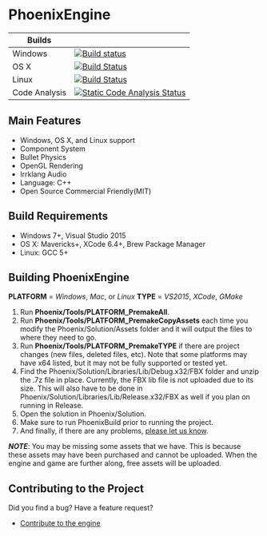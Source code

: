 # PhoenixEngine
|Builds|  |
|---|---|
|Windows|[![Build status](https://ci.appveyor.com/api/projects/status/0wk764mmne7vcyut?svg=true)](https://ci.appveyor.com/project/wobbier/phoenixengine)|
|OS X|[![Build Status](https://travis-ci.org/PhoenixOrg/PhoenixEngine.svg?branch=master)](https://travis-ci.org/PhoenixOrg/PhoenixEngine)|
|Linux| [![Build Status](https://app.wercker.com/status/afda5dd03e9518a4d8f7966642e8d8a0/s/master "wercker status")](https://app.wercker.com/project/bykey/afda5dd03e9518a4d8f7966642e8d8a0) |
|Code Analysis|[![Static Code Analysis Status](https://scan.coverity.com/projects/6392/badge.svg)](https://scan.coverity.com/projects/phoenixorg-phoenixengine)  |

Main Features
-------------
   * Windows, OS X, and Linux support
   * Component System
   * Bullet Physics
   * OpenGL Rendering
   * Irrklang Audio
   * Language: C++
   * Open Source Commercial Friendly(MIT)

Build Requirements
------------------
* Windows 7+, Visual Studio 2015
* OS X: Mavericks+, XCode 6.4+, Brew Package Manager
* Linux: GCC 5+

Building PhoenixEngine
----------------------
__PLATFORM__ = _Windows_, _Mac_, or _Linux_
__TYPE__ = _VS2015_, _XCode_, _GMake_

1. Run __Phoenix/Tools/PLATFORM_PremakeAll__.
2. Run __Phoenix/Tools/PLATFORM_PremakeCopyAssets__ each time you modify the Phoenix/Solution/Assets folder and it will output the files to where they need to go.
3. Run __Phoenix/Tools/PLATFORM_PremakeTYPE__ if there are project changes (new files, deleted files, etc).  Note that some platforms may have x64 listed, but it may not be fully supported or tested yet.
4. Find the Phoenix/Solution/Libraries/Lib/Debug.x32/FBX folder and unzip the .7z file in place.  Currently, the FBX lib file is not uploaded due to its size.  This will also have to be done in Phoenix/Solution/Libraries/Lib/Release.x32/FBX as well if you plan on running in Release.
5. Open the solution in Phoenix/Solution.
6. Make sure to run PhoenixBuild prior to running the project.
7. And finally, if there are any problems, [please let us know][1].

_**NOTE**_: You may be missing some assets that we have.  This is because these assets may have been purchased and cannot be uploaded.  When the engine and game are further along, free assets will be uploaded.

Contributing to the Project
--------------------------------

Did you find a bug? Have a feature request?

  * [Contribute to the engine][1]

[1]: https://github.com/PhoenixOrg/PhoenixEngine/issues "GitHub Issues"
